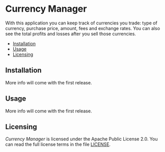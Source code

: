 # Currency Manager
With this application you can keep track of currencies you trade: type of currency, purchase price, amount, fees and exchange rates. You can also see the total profits and losses after you sell those currencies.

* [Installation](#installation)
* [Usage](#usage)
* [Licensing](#licensing)

## Installation
More info will come with the first release.

## Usage
More info will come with the first release.

## Licensing
*Currency Manager* is licensed under the Apache Public License 2.0. You can read the full license terms in the file [LICENSE](LICENSE).
